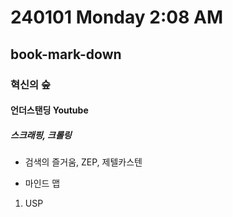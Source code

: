 # 240101 Monday 2:08 AM

## book-mark-down

### 혁신의 숲

#### 언더스탠딩 Youtube

##### 스크래핑, 크롤링

- 검색의 즐거움, ZEP, 제텔카스텐

- 마인드 맵

1. USP